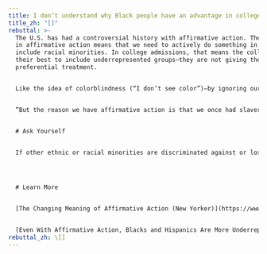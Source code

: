 ```yaml
---
title: I don’t understand why Black people have an advantage in college admissions.
title_zh: "[]"
rebuttal: >-
  The U.S. has had a controversial history with affirmative action. The “action”
  in affirmative action means that we need to actively do something in order to
  include racial minorities. In college admissions, that means the colleges do
  their best to include underrepresented groups—they are not giving them
  preferential treatment.


  Like the idea of colorblindness (“I don’t see color”)—by ignoring our differences in color (or gender, or other protected classes), we are not really equalizing the playing field. Americans of color start from much further behind.


  ”But the reason we have affirmative action is that we once had slavery and Jim Crow and redlining and racial covenants, and that we once had all-white police forces and all-white union locals and all-white college campuses and all-white law firms. To paraphrase George Shultz, Nixon’s Secretary of Labor: for hundreds of years, the United States had a racial quota. It was zero. Affirmative action is an attempt to redress an injustice done to black people.”


  # Ask Yourself


  If other ethnic or racial minorities are discriminated against or lose, what do I have to gain?




  # Learn More


  [The Changing Meaning of Affirmative Action (New Yorker)](https://www.newyorker.com/magazine/2020/01/20/have-we-outgrown-the-need-for-affirmative-action)


  [Even With Affirmative Action, Blacks and Hispanics Are More Underrepresented at Top Colleges Than 35 Years Ago (NYT)](https://www.nytimes.com/interactive/2017/08/24/us/affirmative-action.html)
rebuttal_zh: \[]
---
```

